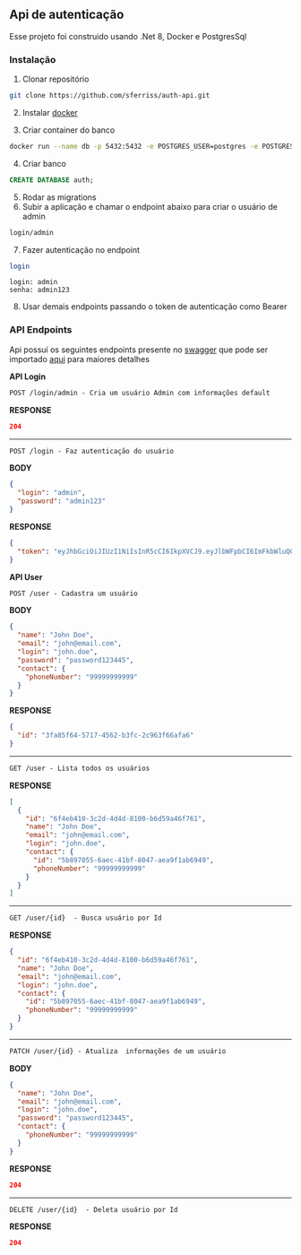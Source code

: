 ## Api de autenticação

Esse projeto foi construido usando .Net 8, Docker e PostgresSql

### Instalação
1. Clonar repositório
```bash
git clone https://github.com/sferriss/auth-api.git
```
2. Instalar [docker](https://www.docker.com/products/docker-desktop/)

3. Criar container do banco
```bash
docker run --name db -p 5432:5432 -e POSTGRES_USER=postgres -e POSTGRES_PASSWORD=postgres -d postgres:latest
```
4. Criar banco
```sql
CREATE DATABASE auth;
```
5. Rodar as migrations
6. Subir a aplicação e chamar o endpoint abaixo para criar o usuário de admin
```bash
login/admin
```
7. Fazer autenticação no endpoint

```bash
login
```
```
login: admin
senha: admin123
```
8. Usar demais endpoints passando o token de autenticação como Bearer
### API Endpoints
Api possuí os seguintes endpoints presente no [swagger](swagger_auth_api.json) que pode ser importado [aqui](https://editor-next.swagger.io/) para maiores detalhes

**API Login**
```markdown
POST /login/admin - Cria um usuário Admin com informações default
```
**RESPONSE**
```json
204
```
***
```markdown
POST /login - Faz autenticação do usuário
```
**BODY**
```json
{
  "login": "admin",
  "password": "admin123"
}
```
**RESPONSE**
```json
{
  "token": "eyJhbGciOiJIUzI1NiIsInR5cCI6IkpXVCJ9.eyJlbWFpbCI6ImFkbWluQGVtYWlsLmNvbSIsImxvZ2luIjoiYWRtaW4iLCJuYmYiOjE3MTgzMzAxNTIsImV4cCI6MTcxODM1ODk1MiwiaWF0IjoxNzE4MzMwMTUyfQ.O-C9jU8-tuNiJFk5yCl2H_ffPk_lrOsHlmG8zag0"
}
```

**API User**
```markdown
POST /user - Cadastra um usuário
```
**BODY**
```json
{
  "name": "John Doe",
  "email": "john@email.com",
  "login": "john.doe",
  "password": "password123445",
  "contact": {
    "phoneNumber": "99999999999"
  }
}
```
**RESPONSE**
```json
{
  "id": "3fa85f64-5717-4562-b3fc-2c963f66afa6"
}
```
***
```markdown
GET /user - Lista todos os usuários
```

**RESPONSE**
```json
[
  {
    "id": "6f4eb410-3c2d-4d4d-8100-b6d59a46f761",
    "name": "John Doe",
    "email": "john@email.com",
    "login": "john.doe",
    "contact": {
      "id": "5b897055-6aec-41bf-8047-aea9f1ab6949",
      "phoneNumber": "99999999999"
    }
  }
]
```
***
```markdown
GET /user/{id}  - Busca usuário por Id
```

**RESPONSE**
```json
{
  "id": "6f4eb410-3c2d-4d4d-8100-b6d59a46f761",
  "name": "John Doe",
  "email": "john@email.com",
  "login": "john.doe",
  "contact": {
    "id": "5b897055-6aec-41bf-8047-aea9f1ab6949",
    "phoneNumber": "99999999999"
  }
}
```
***
```markdown
PATCH /user/{id} - Atualiza  informações de um usuário
```

**BODY**
```json
{
  "name": "John Doe",
  "email": "john@email.com",
  "login": "john.doe",
  "password": "password123445",
  "contact": {
    "phoneNumber": "99999999999"
  }
}
```
**RESPONSE**
```json
204
```
***
```markdown
DELETE /user/{id}  - Deleta usuário por Id
```

**RESPONSE**
```json
204
```

